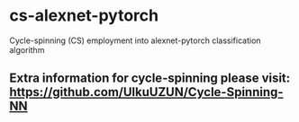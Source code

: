# cs-alexnet-pytorch
Cycle-spinning (CS) employment into alexnet-pytorch classification algorithm


## Extra information for cycle-spinning please visit: https://github.com/UlkuUZUN/Cycle-Spinning-NN
